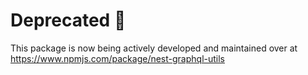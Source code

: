 # Deprecated 👋
This package is now being actively developed and maintained over at https://www.npmjs.com/package/nest-graphql-utils
